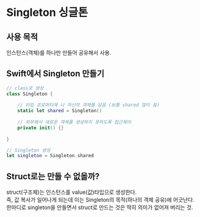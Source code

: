 # Singleton 싱글톤

## 사용 목적
인스턴스(객체)를 하나만 만들어 공유해서 사용.



## Swift에서 Singleton 만들기
```swift
// class로 생성
class Singleton {
    
    // 타입 프로퍼티에 나 자신의 객체를 담음 (보통 shared 많이 씀)
    static let shared = Singleton()
    
    // 외부에서 새로운 객체를 생성하지 못하도록 접근제어
    private init() {}
    
}

// Singleton 생성
let singleton = Singleton.shared
```


## Struct로는 만들 수 없을까?
struct(구조체)는 인스턴스를 value(값)타입으로 생성한다.   
즉, 값 복사가 일어나게 되는데 이는 Singleton의 목적(하나의 객체 공유)에 어긋난다.   
한마디로 singleton을 만들면서 struct로 만드는 것은 딱히 의미가 없어져 버리는 것.